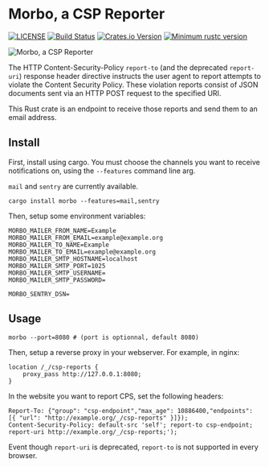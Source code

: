 # Morbo, a CSP Reporter

[![LICENSE](https://img.shields.io/badge/license-MIT-blue.svg)](LICENSE)
[![Build Status](https://github.com/aeyoll/morbo/actions/workflows/rust.yml/badge.svg)](https://github.com/aeyoll/morbo/actions/workflows/ci.yml)
[![Crates.io Version](https://img.shields.io/crates/v/morbo.svg)](https://crates.io/crates/morbo)
[![Minimum rustc version](https://img.shields.io/badge/rustc-1.48.0+-lightgray.svg)](#rust-version-requirements)

![Morbo, a CSP Reporter](https://github.com/aeyoll/morbo/blob/main/.github/logo.jpg?raw=true)

The HTTP Content-Security-Policy `report-to` (and the deprecated `report-uri`) response header directive instructs the user agent to report attempts to violate the Content Security Policy. These violation reports consist of JSON documents sent via an HTTP POST request to the specified URI.

This Rust crate is an endpoint to receive those reports and send them to an email address.

Install
---

First, install using cargo. You must choose the channels you want to receive notifications on, using the `--features` command line arg.

`mail` and `sentry` are currently available.

```
cargo install morbo --features=mail,sentry
```

Then, setup some environment variables:

```
MORBO_MAILER_FROM_NAME=Example
MORBO_MAILER_FROM_EMAIL=example@example.org
MORBO_MAILER_TO_NAME=Example
MORBO_MAILER_TO_EMAIL=example@example.org
MORBO_MAILER_SMTP_HOSTNAME=localhost
MORBO_MAILER_SMTP_PORT=1025
MORBO_MAILER_SMTP_USERNAME=
MORBO_MAILER_SMTP_PASSWORD=

MORBO_SENTRY_DSN=
```

Usage
---

```
morbo --port=8080 # (port is optionnal, default 8080)
```

Then, setup a reverse proxy in your webserver. For example, in nginx:

```
location /_/csp-reports {
    proxy_pass http://127.0.0.1:8080;
}
```

In the website you want to report CPS, set the following headers:

```
Report-To: {"group": "csp-endpoint","max_age": 10886400,"endpoints": [{ "url": "http://example.org/_/csp-reports" }]});
Content-Security-Policy: default-src 'self'; report-to csp-endpoint; report-uri http://example.org/_/csp-reports;');
```

Event though `report-uri` is deprecated, `report-to` is not supported in every browser.
